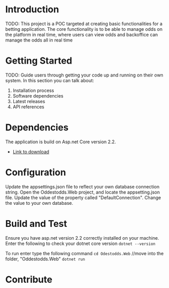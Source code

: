 # Introduction 
TODO: This project is a POC targeted at creating basic functionalities for a betting application. The core functionality is to be able to manage odds on the platform in real time, where users can view odds and backoffice can manage the odds all in real time 

# Getting Started
TODO: Guide users through getting your code up and running on their own system. In this section you can talk about:
1.	Installation process
2.	Software dependencies
3.	Latest releases
4.	API references

# Dependencies
The application is build on Asp.net Core version 2.2. 
- [Link to download](https://dotnet.microsoft.com/download)

# Configuration
Update the appsettings.json file to reflect your own database connection string.
Open the Oddestodds.Web project, and locate the appsetting.json file.
Update the value of the property called "DefaultConnection". Change the value to your own database.


# Build and Test
Ensure you have asp.net version 2.2 correctly installed on your machine. 
Enter the following to check your dotnet core version
`dotnet --version` 


To run enter type the following command
`cd Odestodds.Web`  //move into the folder, "Oddestodds.Web"
`dotnet run`

# Contribute